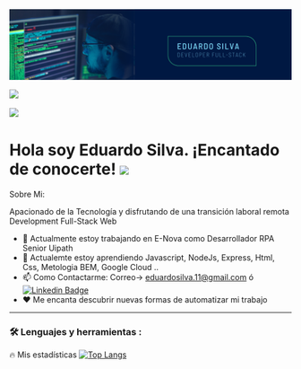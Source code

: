 <div id="header" align="center">
  <img decoding="async" src="https://github.com/ejss11/ejss11/blob/main/Banner%20GitHub%20Eduardo.png" width="800"/>
</div>

[![](https://img.shields.io/badge/LinkedIn-0077B5?style=for-the-badge&logo=linkedin&logoColor=white)](https://www.linkedin.com/in/eduardo-javier-silva-sierra/)

![](https://komarev.com/ghpvc/?username=ejss11&label=PROFILE+VIEWS)
 
<h1>
  Hola soy Eduardo Silva. ¡Encantado de conocerte!
  <img decoding="async" src="https://media.giphy.com/media/hvRJCLFzcasrR4ia7z/giphy.gif" width="30px"/>
</h1>

Sobre Mi:

  Apacionado de la Tecnología y disfrutando de una transición laboral remota Development Full-Stack Web 

- 🔭 Actualmente estoy trabajando en E-Nova como Desarrollador RPA Senior Uipath 
- 🌱 Actualemte estoy aprendiendo Javascript, NodeJs, Express, Html, Css, Metologia BEM, Google Cloud ..
- 📫 Como Contactarme: Correo-> eduardosilva.11@gmail.com ó [![Linkedin Badge](https://img.shields.io/badge/-Eduardo-blue?style=flat&logo=Linkedin&logoColor=white)](https://www.linkedin.com/in/eduardo-javier-silva-sierra/)
- ❤️ Me encanta descubrir nuevas formas de automatizar mi trabajo

---

### :hammer_and_wrench: Lenguajes y herramientas :



🔥 Mis estadísticas
[![Top Langs](https://github-readme-stats.vercel.app/api/top-langs/?username=ejss11&layout=compact&theme=vision-friendly-dark)](https://github.com/anuraghazra/github-readme-stats)
